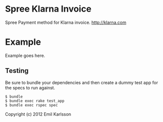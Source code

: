 Spree Klarna Invoice
==================

Spree Payment method for Klarna invoice. http://klarna.com


Example
=======

Example goes here.

Testing
-------

Be sure to bundle your dependencies and then create a dummy test app for the specs to run against.

    $ bundle
    $ bundle exec rake test_app
    $ bundle exec rspec spec

Copyright (c) 2012 Emil Karlsson
